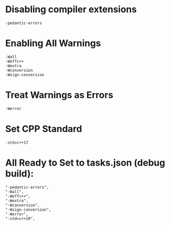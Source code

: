 # Disabling compiler extensions

```
-pedantic-errors
```

# Enabling All Warnings

```
-Wall
-Weffc++
-Wextra
-Wconversion
-Wsign-conversion
```
# Treat Warnings as Errors

```
-Werror
```

# Set CPP Standard

```
-std=c++17
```


# All Ready to Set to tasks.json (debug build):

```
"-pedantic-errors",
"-Wall",
"-Weffc++",
"-Wextra",
"-Wconversion",
"-Wsign-conversion",
"-Werror",
"-std=c++20",
```
